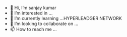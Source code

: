 - 👋 Hi, I’m sanjay kumar
- 👀 I’m interested in ... 
- 🌱 I’m currently learning ...HYPERLEADGER NETWORK
- 💞️ I’m looking to collaborate on ...
- 📫 How to reach me ...

<!---
ds4679/ds4679 is a ✨ special ✨ repository because its `README.md` (this file) appears on your GitHub profile.
You can click the Preview link to take a look at your changes.
--->
